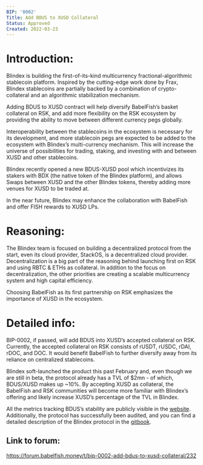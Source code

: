 ```yaml
---
BIP: '0002'
Title: Add BDUS to XUSD Collateral
Status: Approved
Created: 2022-03-23
---
```


# Introduction:
Blindex is building the first-of-its-kind multicurrency fractional-algorithmic stablecoin platform. Inspired by the cutting-edge work done by Frax, Blindex stablecoins are partially backed by a combination of crypto-collateral and an algorithmic stabilization mechanism.

Adding BDUS to XUSD contract will help diversify BabelFish’s basket collateral on RSK, and add more flexibility on the RSK ecosystem by providing the ability to move between different currency pegs globally.

Interoperability between the stablecoins in the ecosystem is necessary for its development, and more stablecoin pegs are expected to be added to the ecosystem with Blindex’s multi-currency mechanism. This will increase the universe of possibilities for trading, staking, and investing with and between XUSD and other stablecoins.

Blindex recently opened a new BDUS-XUSD pool which incentivizes its stakers with BDX (the native token of the Blindex platform), and allows Swaps between XUSD and the other Blindex tokens, thereby adding more venues for XUSD to be traded at.

In the near future, Blindex may enhance the collaboration with BabelFish and offer FISH rewards to XUSD LPs.

# Reasoning:
The Blindex team is focused on building a decentralized protocol from the start, even its cloud provider, StackOS, is a decentralized cloud provider. Decentralization is a big part of the reasoning behind launching first on RSK and using RBTC & ETHs as collateral. In addition to the focus on decentralization, the other priorities are creating a scalable multicurrency system and high capital efficiency.

Choosing BabelFish as its first partnership on RSK emphasizes the importance of XUSD in the ecosystem.

# Detailed info:
BIP-0002, if passed, will add BDUS into XUSD’s accepted collateral on RSK. Currently, the accepted collateral on RSK consists of rUSDT, rUSDC, rDAI, rDOC, and DOC. It would benefit BabelFish to further diversify away from its reliance on centralized stablecoins.

Blindex soft-launched the product this past February and, even though we are still in beta, the protocol already has a TVL of $2mn - of which, BDUS/XUSD makes up ~10%. By accepting XUSD as collateral, the BabelFish and RSK communities will become more familiar with Blindex’s offering and likely increase XUSD’s percentage of the TVL in Blindex.

All the metrics tracking BDUS’s stability are publicly visible in the [website](https://blindex.io/). Additionally, the protocol has successfully been audited, and you can find a detailed description of the Blindex protocol in the [gitbook](https://docs.blindex.io/).

## Link to forum: 
https://forum.babelfish.money/t/bip-0002-add-bdus-to-xusd-collateral/232
